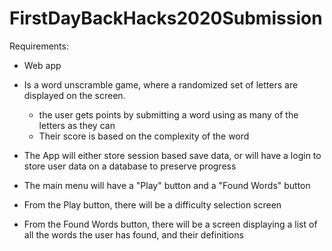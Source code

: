 # FirstDayBackHacks2020Submission

Requirements:
- Web app
- Is a word unscramble game, where a randomized set of letters are displayed on the screen.
  - the user gets points by submitting a word using as many of the letters as they can
  - Their score is based on the complexity of the word
  
- The App will either store session based save data, or will have a login to store user data on a database to preserve progress
- The main menu will have a "Play" button and a "Found Words" button

- From the Play button, there will be a difficulty selection screen

- From the Found Words button, there will be a screen displaying a list of all the words the user has found, and their definitions

